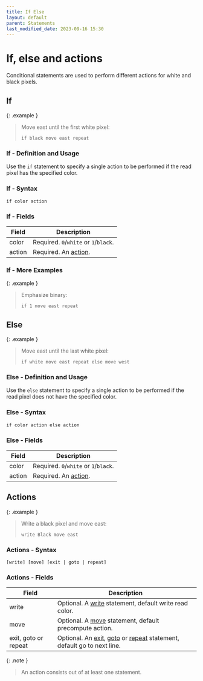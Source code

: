 ```yaml
---
title: If Else
layout: default
parent: Statements
last_modified_date: 2023-09-16 15:30
---
```


# If, else and actions

Conditional statements are used to perform different actions for white and black pixels.

## If

{: .example }
> Move east until the first white pixel:
>
> ```btml
> if black move east repeat
> ```

### If - Definition and Usage

Use the `if` statement to specify a single action to be performed if the read pixel has the specified color.

### If - Syntax

```ebnf
if color action
```

### If - Fields

Field | Description
-- | --
color | Required. `0`/`white` or `1`/`black`.
action | Required. An [action](#actions).

### If - More Examples

{: .example }
> Emphasize binary:
>
> ```btml
> if 1 move east repeat
> ```

## Else

{: .example }
> Move east until the last white pixel:
>
> ```btml
> if white move east repeat else move west
> ```

### Else - Definition and Usage

Use the `else` statement to specify a single action to be performed if the read pixel does not have the specified color.

### Else - Syntax

```ebnf
if color action else action
```

### Else - Fields

Field | Description
-- | --
color | Required. `0`/`white` or `1`/`black`.
action | Required. An [action](#actions).

## Actions

{: .example }
> Write a black pixel and move east:
>
> ```btml
> write Black move east
> ```

### Actions - Syntax

```ebnf
[write] [move] [exit | goto | repeat]
```

### Actions - Fields

Field | Description
-- | --
write | Optional. A [write](write) statement, default write read color.
move | Optional. A [move](move) statement, default precompute action.
exit, goto or repeat | Optional. An [exit](exit#exit), [goto](goto#goto) or [repeat](goto#repeat) statement, default go to next line.

{: .note }
> An action consists out of at least one statement.
